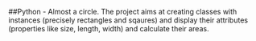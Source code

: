 ##Python - Almost a circle.
The project aims at creating classes with instances (precisely rectangles and sqaures) 
and display their attributes (properties like size, length, width) and calculate their areas.